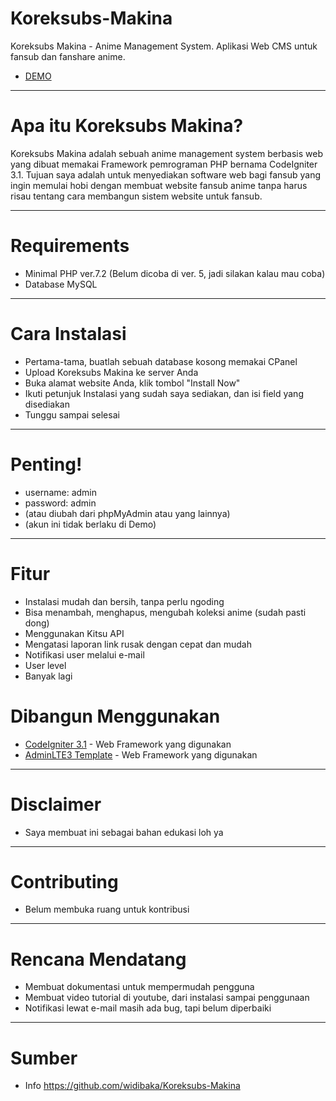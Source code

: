 # Koreksubs-Makina
Koreksubs Makina - Anime Management System. 
Aplikasi Web CMS untuk fansub dan fanshare anime.
* [DEMO](https://koreksubs.online/)
************
# Apa itu Koreksubs Makina?
Koreksubs Makina adalah sebuah anime management system berbasis web yang dibuat memakai Framework pemrograman PHP bernama CodeIgniter 3.1.
Tujuan saya adalah untuk menyediakan software web bagi fansub yang ingin memulai hobi dengan membuat website fansub anime tanpa harus risau tentang cara membangun sistem website untuk fansub.
************
# Requirements
- Minimal PHP ver.7.2 (Belum dicoba di ver. 5, jadi silakan kalau mau coba)
- Database MySQL
************
# Cara Instalasi
- Pertama-tama, buatlah sebuah database kosong memakai CPanel
- Upload Koreksubs Makina ke server Anda
- Buka alamat website Anda, klik tombol "Install Now"
- Ikuti petunjuk Instalasi yang sudah saya sediakan, dan isi field yang disediakan
- Tunggu sampai selesai
************
# Penting!
- username: admin
- password: admin
- (atau diubah dari phpMyAdmin atau yang lainnya)
- (akun ini tidak berlaku di Demo)
************
# Fitur
- Instalasi mudah dan bersih, tanpa perlu ngoding
- Bisa menambah, menghapus, mengubah koleksi anime (sudah pasti dong)
- Menggunakan Kitsu API
- Mengatasi laporan link rusak dengan cepat dan mudah
- Notifikasi user melalui e-mail
- User level
- Banyak lagi
# Dibangun Menggunakan
* [CodeIgniter 3.1](http://codeigniter.com/) - Web Framework yang digunakan
* [AdminLTE3 Template](https://adminlte.io/themes/AdminLTE) - Web Framework yang digunakan
************
# Disclaimer
- Saya membuat ini sebagai bahan edukasi loh ya
************
# Contributing
- Belum membuka ruang untuk kontribusi
************
# Rencana Mendatang
- Membuat dokumentasi untuk mempermudah pengguna
- Membuat video tutorial di youtube, dari instalasi sampai penggunaan
- Notifikasi lewat e-mail masih ada bug, tapi belum diperbaiki
************
# Sumber
-  Info <https://github.com/widibaka/Koreksubs-Makina>

